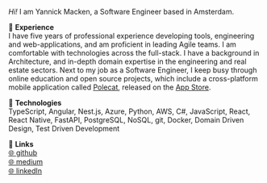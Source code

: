 *Hi!* I am Yannick Macken, a Software Engineer based in Amsterdam.

🌟 **Experience**\
I have five years of professional experience developing tools, engineering and web-applications, and am proficient in leading Agile teams. I am comfortable with technologies across the full-stack. I have a background in Architecture, and in-depth domain expertise in the engineering and real estate sectors. Next to my job as a Software Engineer, I keep busy through online education and open source projects, which include a cross-platform mobile application called [Polecat](https://github.com/polecat-app/polecat-light), released on the [App Store](https://apps.apple.com/nl/app/polecat/id6451390427).

🦾 **Technologies**\
TypeScript, Angular, Nest.js, Azure, Python, AWS, C#, JavaScript, React, React Native, FastAPI, PostgreSQL, NoSQL, git, Docker, Domain Driven Design, Test Driven Development

🔗 **Links**\
[🌐 github](https://github.com/yannickmacken) \
[🌐 medium](https://medium.com/@yannickmacken) \
[🌐 linkedIn](https://www.linkedin.com/in/yannickmacken/)
